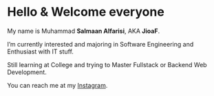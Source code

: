 # Hello & Welcome everyone
My name is Muhammad **Salmaan Alfarisi**, AKA **JioaF**.

I’m currently interested and majoring in Software Engineering and Enthusiast with IT stuff.

Still learning at College and trying to Master Fullstack or Backend Web Development.

You can reach me at my [Instagram](https://www.instagram.com/salmaan_alfarisi__/).

<!---
JioaF/JioaF is a ✨ special ✨ repository because its `README.md` (this file) appears on your GitHub profile.
You can click the Preview link to take a look at your changes.
--->
